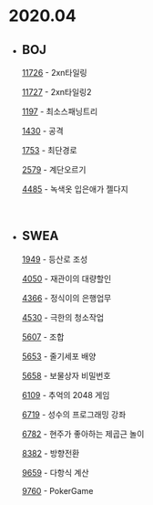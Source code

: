 # **2020.04**

- ## BOJ

  [11726](/Algorithm/2020_04/baekjoon/BJ_11726_2xn타일링.md) - 2xn타일링

  [11727](/Algorithm/2020_04/baekjoon/BJ_11727_2xn타일링2.md) - 2xn타일링2

  [1197](/Algorithm/2020_04/baekjoon/BJ_1197_최소스패닝트리.md) - 최소스패닝트리

  [1430](/Algorithm/2020_04/baekjoon/BJ_1430_공격.md) - 공격

  [1753](/Algorithm/2020_04/baekjoon/BJ_1753_최단경로.md) - 최단경로

  [2579](/Algorithm/2020_04/baekjoon/BJ_2579_계단오르기.md) - 계단오르기

  [4485](/Algorithm/2020_04/baekjoon/BJ_4485_녹색옷입은애가젤다지.md) - 녹색옷 입은애가 젤다지

  <br>

- ## SWEA

  [1949](/Algorithm/2020_04/swea/SWEA_1949_등산로조성.md) - 등산로 조성

  [4050](/Algorithm/2020_04/swea/SWEA_4050_재관이의대량할인.md) - 재관이의 대량할인

  [4366](/Algorithm/2020_04/swea/SWEA_4366_정식이의은행업무.md) - 정식이의 은행업무

  [4530](/Algorithm/2020_04/swea/SWEA_4530_극한의청소작업.md) - 극한의 청소작업

  [5607](/Algorithm/2020_04/swea/SWEA_5607_조합.md) - 조합

  [5653](/Algorithm/2020_04/swea/SWEA_5653_줄기세포배양.md) - 줄기세포 배양

  [5658](/Algorithm/2020_04/swea/SWEA_5658_보물상자비밀번호.md) - 보물상자 비밀번호

  [6109](/Algorithm/2020_04/swea/SWEA_6109_추억의2048게임.md) - 추억의 2048 게임

  [6719](/Algorithm/2020_04/swea/SWEA_6719_성수의프로그래밍강좌.md) - 성수의 프로그래밍 강좌

  [6782](/Algorithm/2020_04/swea/SWEA_6782_현주가좋아하는제곱근놀이.md) - 현주가 좋아하는 제곱근 놀이

  [8382](/Algorithm/2020_04/swea/SWEA_8382_방향전환.md) - 방향전환

  [9659](/Algorithm/2020_04/swea/SWEA_9659_다항식계산.md) - 다항식 계산

  [9760](/Algorithm/2020_04/swea/SWEA_9760_PokerGame.md) - PokerGame

